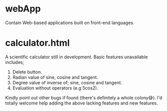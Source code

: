 # webApp
Contain Web-based applications built on front-end languages.

# calculator.html
A scientific calculator still in development. Basic features unavailable includes;

1. Delete button.
2. Radian value of sine, cosine and tangent.
3. Degree value of inverse of; sine, cosine and tangent. 
4. Evaluation without operators (e.g 5cos2).

Kindly point out other bugs if found (there's definitely a whole colony😅).
I'd totally welcome help adding the above lacking features and new features.
